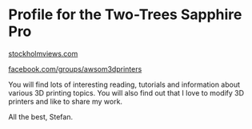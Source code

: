 # Profile for the Two-Trees Sapphire Pro

[stockholmviews.com][website]

[facebook.com/groups/awsom3dprinters][fb-group]

You will find lots of interesting reading, tutorials and information about various 3D printing topics.
You will also find out that I love to modify 3D printers and like to share my work.

All the best, Stefan.

[website]: https://www.stockholmviews.com
[fb-group]: https://www.facebook.com/groups/awsom3dprinters
